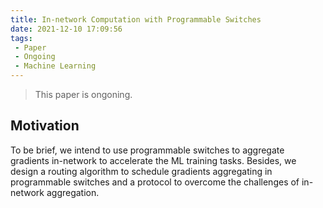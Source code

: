 ```yaml
---
title: In-network Computation with Programmable Switches
date: 2021-12-10 17:09:56
tags:
 - Paper
 - Ongoing
 - Machine Learning
---
```


> This paper is ongoning.

## Motivation

To be brief, we intend to use programmable switches to aggregate gradients in-network to accelerate the ML training tasks. Besides, we design a routing algorithm to schedule gradients aggregating in programmable switches and a protocol to overcome the challenges of in-network aggregation.